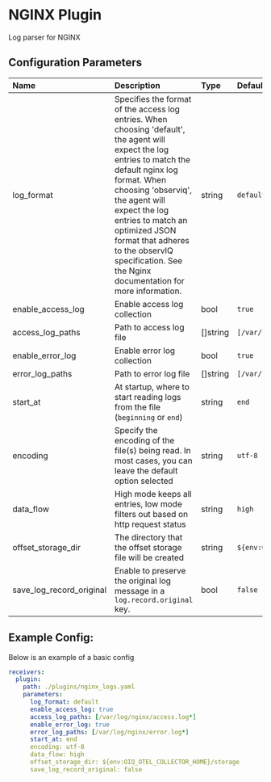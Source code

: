 # NGINX Plugin

Log parser for NGINX

## Configuration Parameters

| Name | Description | Type | Default | Required | Values |
|:-- |:-- |:-- |:-- |:-- |:-- |
| log_format | Specifies the format of the access log entries. When choosing 'default', the agent will expect the log entries to match the default nginx log format. When choosing 'observiq', the agent will expect the log entries to match an optimized JSON format that adheres to the observIQ specification. See the Nginx documentation for more information. | string | `default` | false | `default`, `observiq` |
| enable_access_log | Enable access log collection | bool | `true` | false |  |
| access_log_paths | Path to access log file | []string | `[/var/log/nginx/access.log*]` | false |  |
| enable_error_log | Enable error log collection | bool | `true` | false |  |
| error_log_paths | Path to error log file | []string | `[/var/log/nginx/error.log*]` | false |  |
| start_at | At startup, where to start reading logs from the file (`beginning` or `end`) | string | `end` | false | `beginning`, `end` |
| encoding | Specify the encoding of the file(s) being read. In most cases, you can leave the default option selected | string | `utf-8` | false | `nop`, `utf-8`, `utf-16le`, `utf-16be`, `ascii`, `big5` |
| data_flow | High mode keeps all entries, low mode filters out based on http request status | string | `high` | false | `high`, `low` |
| offset_storage_dir | The directory that the offset storage file will be created | string | `${env:OIQ_OTEL_COLLECTOR_HOME}/storage` | false |  |
| save_log_record_original | Enable to preserve the original log message in a `log.record.original` key. | bool | `false` | false |  |

## Example Config:

Below is an example of a basic config

```yaml
receivers:
  plugin:
    path: ./plugins/nginx_logs.yaml
    parameters:
      log_format: default
      enable_access_log: true
      access_log_paths: [/var/log/nginx/access.log*]
      enable_error_log: true
      error_log_paths: [/var/log/nginx/error.log*]
      start_at: end
      encoding: utf-8
      data_flow: high
      offset_storage_dir: ${env:OIQ_OTEL_COLLECTOR_HOME}/storage
      save_log_record_original: false
```
